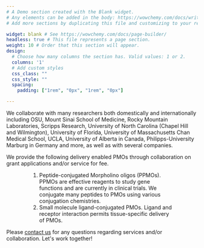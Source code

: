 ```yaml
---
# A Demo section created with the Blank widget.
# Any elements can be added in the body: https://wowchemy.com/docs/writing-markdown-latex/
# Add more sections by duplicating this file and customizing to your requirements.

widget: blank # See https://wowchemy.com/docs/page-builder/
headless: true # This file represents a page section.
weight: 10 # Order that this section will appear.
design:
  # Choose how many columns the section has. Valid values: 1 or 2.
  columns: '1'
  # Add custom styles
  css_class: ""
  css_style: ""
  spacing:
    padding: ["1rem", "0px", "1rem", "0px"]

---
```


We collaborate with many researchers both domestically and internationally including OSU, Mount Sinai
School of Medicine, Rocky Mountain Laboratories, Scripps Research, University of North Carolina
(Chapel Hill and Wilmington), University of Florida, University of Massachusetts Chan Medical School,
UCLA, University of Alberta in Canada, Philipps-University Marburg in Germany and more, as well as
with several companies.


<div class="center-text space-bot">
    We provide the following delivery enabled PMOs through collaboration on grant
    applications and/or service for fee.
</div>

<div style="width: 75%; margin: auto;">
    <ol>
        <li> Peptide-conjugated Morpholino oligos (PPMOs). PPMOs are effective reagents to study gene
             functions and are currently in clinical trials. We conjugate many peptides to PMOs using various
             conjugation chemistries.
        </li>
        <li>
            Small molecule ligand-conjugated PMOs. Ligand and receptor interaction permits tissue-specific
            delivery of PMOs.
        </li>
    </ol>
</div>

<div class="center-text">
    Please <a href="../contact">contact us</a> for any questions regarding services and/or collaboration.
    Let's work together!
</div>
